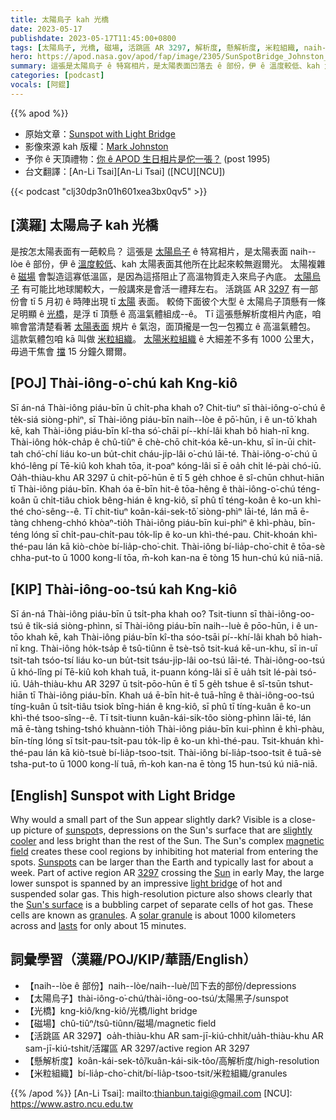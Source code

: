 ```yaml
---
title: 太陽烏子 kah 光橋
date: 2023-05-17
publishdate: 2023-05-17T11:45:00+0800
tags: [太陽烏子, 光橋, 磁場, 活跳區 AR 3297, 解析度, 懸解析度, 米粒組織, naih--lòe]
hero: https://apod.nasa.gov/apod/fap/image/2305/SunSpotBridge_Johnston_960.jpg
summary: 這張是太陽烏子 ê 特寫相片，是太陽表面凹落去 ê 部份，伊 ê 溫度較低、kah 太陽其他所在比起來較無遐爾光。
categories: [podcast]
vocals: [阿錕]
---
```


{{% apod %}}

- 原始文章：[Sunspot with Light Bridge](https://apod.nasa.gov/apod/ap230517.html)
- 影像來源 kah 版權：[Mark Johnston](https://solarsystem.nasa.gov/ambassadors/1672/)
- 予你 ê 天頂禮物：[你 ê APOD 生日相片是佗一張？](https://apod.nasa.gov/apod/calendar/allyears.html) (post 1995)
- 台文翻譯：[An-Li Tsai][An-Li Tsai] ([NCU][NCU])

{{< podcast "clj30dp3n01h601xea3bx0qv5" >}}

## [漢羅] 太陽烏子 kah 光橋
是按怎太陽表面有一葩較烏？
這張是 [太陽烏子][sunspot] ê 特寫相片，是太陽表面 naih--lòe ê 部份，伊 ê [溫度較低][slightly cooler]、kah 太陽表面其他所在比起來較無遐爾光。
太陽複雜 ê [磁場][magnetic field] 會製造這寡低溫區，是因為這搭阻止了高溫物質走入來烏子內底。
[太陽烏子][Sunspots] 有可能比地球閣較大，一般講來是會活一禮拜左右。
活跳區 AR [3297][3297] 有一部份會 tī 5 月初 ê 時陣出現 tī [太陽][Sun] 表面。
較倚下面彼个大型 ê 太陽烏子頂懸有一條足明顯 ê [光橋][light bridge]，是浮 tī 頂懸 ê 高溫氣體組成--ê。
Tī 這張懸解析度相片內底，咱嘛會當清楚看著 [太陽表面][Sun's surface] 規片 ê 氣泡，面頂攏是一包一包獨立 ê 高溫氣體包。
這款氣體包咱 kā 叫做 [米粒組織][granules]。
[太陽米粒組織][solar granule] ê 大細差不多有 1000 公里大，毋過干焦會 [擋][lasts] 15 分鐘久爾爾。

## [POJ] Thài-iông-o͘-chú kah Kng-kiô
Sī án-ná Thài-iông piáu-bīn ū chi̍t-pha khah o͘?
Chit-tiuⁿ sī thài-iông-o͘-chú ê te̍k-siá siòng-phìⁿ, sī Thài-iông piáu-bīn naih--lòe ê pō͘-hūn, i ê un-tō͘ khah kē, kah Thài-iông piáu-bīn kî-tha só͘-chāi pí--khí-lâi khah bô hiah-nī kng.
Thài-iông ho̍k-cha̍p ê chû-tiûⁿ ē chè-chō chit-kóa kē-un-khu, sī in-ūi chit-tah chó͘-chí liáu ko-un bu̍t-chit cháu-ji̍p-lâi o͘-chú lāi-té.
Thài-iông-o͘-chú ū khó-lêng pí Tē-kiû koh khah tōa, it-poaⁿ kóng-lâi sī ē oa̍h chi̍t lé-pài chó-iū.
Oa̍h-thiàu-khu AR 3297 ū chi̍t-pō͘-hūn ē tī 5 ge̍h chhoe ê sî-chūn chhut-hiān tī Thài-iông piáu-bīn.
Khah óa ē-bīn hit-ê tōa-hêng ê thài-iông-o͘-chú téng-koân ū chi̍t-tiâu chiok bêng-hián ê kng-kiô, sī phû tī téng-koân ê ko-un khì-thé cho͘-sêng--ê.
Tī chit-tiuⁿ koân-kái-sek-tô͘ siòng-phìⁿ lāi-té, lán mā ē-tàng chheng-chhó khòaⁿ-tio̍h Thài-iông piáu-bīn kui-phìⁿ ê khì-phàu, bīn-téng lóng sī chi̍t-pau-chi̍t-pau to̍k-li̍p ê ko-un khì-thé-pau.
Chit-khoán khì-thé-pau lán kā kiò-chòe bí-lia̍p-cho͘-chit.
Thài-iông bí-lia̍p-cho͘-chit ê tōa-sè chha-put-to ū 1000 kong-lí tōa, m̄-koh kan-na ē tòng 15 hun-chú kú niā-niā.

## [KIP] Thài-iông-oo-tsú kah Kng-kiô
Sī án-ná Thài-iông piáu-bīn ū tsi̍t-pha khah oo?
Tsit-tiunn sī thài-iông-oo-tsú ê ti̍k-siá siòng-phìnn, sī Thài-iông piáu-bīn naih--luè ê pōo-hūn, i ê un-tōo khah kē, kah Thài-iông piáu-bīn kî-tha sóo-tsāi pí--khí-lâi khah bô hiah-nī kng.
Thài-iông ho̍k-tsa̍p ê tsû-tiûnn ē tsè-tsō tsit-kuá kē-un-khu, sī in-uī tsit-tah tsóo-tsí liáu ko-un bu̍t-tsit tsáu-ji̍p-lâi oo-tsú lāi-té.
Thài-iông-oo-tsú ū khó-lîng pí Tē-kiû koh khah tuā, it-puann kóng-lâi sī ē ua̍h tsi̍t lé-pài tsó-iū.
Ua̍h-thiàu-khu AR 3297 ū tsi̍t-pōo-hūn ē tī 5 ge̍h tshue ê sî-tsūn tshut-hiān tī Thài-iông piáu-bīn.
Khah uá ē-bīn hit-ê tuā-hîng ê thài-iông-oo-tsú tíng-kuân ū tsi̍t-tiâu tsiok bîng-hián ê kng-kiô, sī phû tī tíng-kuân ê ko-un khì-thé tsoo-sîng--ê.
Tī tsit-tiunn kuân-kái-sik-tôo siòng-phìnn lāi-té, lán mā ē-tàng tshing-tshó khuànn-tio̍h Thài-iông piáu-bīn kui-phìnn ê khì-phàu, bīn-tíng lóng sī tsi̍t-pau-tsi̍t-pau to̍k-li̍p ê ko-un khì-thé-pau.
Tsit-khuán khì-thé-pau lán kā kiò-tsuè bí-lia̍p-tsoo-tsit.
Thài-iông bí-lia̍p-tsoo-tsit ê tuā-sè tsha-put-to ū 1000 kong-lí tuā, m̄-koh kan-na ē tòng 15 hun-tsú kú niā-niā.

## [English] Sunspot with Light Bridge
Why would a small part of the Sun appear slightly dark?
Visible is a close-up picture of [sunspot][sunspot]s, depressions on the Sun's surface that are [slightly cooler][slightly cooler] and less bright than the rest of the Sun.
The Sun's complex [magnetic field][magnetic field] creates these cool regions by inhibiting hot material from entering the spots.
[Sunspots][Sunspots] can be larger than the Earth and typically last for about a week.
Part of active region AR [3297][3297] crossing the [Sun][Sun] in early May, the large lower sunspot is spanned by an impressive [light bridge][light bridge] of hot and suspended solar gas.
This high-resolution picture also shows clearly that the [Sun's surface][Sun's surface] is a bubbling carpet of separate cells of hot gas.
These cells are known as [granules][granules].
A [solar granule][solar granule] is about 1000 kilometers across and [lasts][lasts] for only about 15 minutes.

## 詞彙學習（漢羅/POJ/KIP/華語/English）
- 【naih--lòe ê 部份】naih--lòe/naih--luè/凹下去的部份/depressions
- 【太陽烏子】thài-iông-o͘-chú/thài-iông-oo-tsú/太陽黑子/sunspot
- 【光橋】kng-kiô/kng-kiô/光橋/light bridge
- 【磁場】chû-tiûⁿ/tsû-tiûnn/磁場/magnetic field
- 【活跳區 AR 3297】oa̍h-thiàu-khu AR sam-jī-kiú-chhit/ua̍h-thiàu-khu AR sam-jī-kiú-tshit/活躍區 AR 3297/active region AR 3297
- 【懸解析度】koân-kái-sek-tô͘/kuân-kái-sik-tôo/高解析度/high-resolution
- 【米粒組織】bí-lia̍p-cho͘-chit/bí-lia̍p-tsoo-tsit/米粒組織/granules

{{% /apod %}}
[An-Li Tsai]: mailto:thianbun.taigi@gmail.com
[NCU]: https://www.astro.ncu.edu.tw

[copyright]: https://apod.nasa.gov/apod/fap/lib/about_apod.html#srapply
[License]: https://creativecommons.org/licenses/by/2.0/

[sunspot]:https://en.wikipedia.org/wiki/Sunspot
[slightly cooler]:https://i5.walmartimages.com/asr/c603f47c-58c5-486a-bf37-e2b49a90c683_1.6d76034b23dfb94fd850ac8bd4f51a62.jpeg
[magnetic field]:https://www.nasa.gov/feature/goddard/2016/understanding-the-magnetic-sun
[Sunspots]:https://apod.nasa.gov/apod/ap150629.html
[3297]:https://spaceweather.com/images2023/07may23/hmi1898.gif
[Sun]:https://solarsystem.nasa.gov/solar-system/sun/in-depth/
[light bridge]:https://apod.nasa.gov/apod/ap000522.html
[Sun's surface]:https://scied.ucar.edu/learning-zone/sun-space-weather/surface-of-the-sun
[granules]:https://apod.nasa.gov/apod/ap111106.html
[solar granule]:https://en.wikipedia.org/wiki/Solar_granule
[lasts]:https://apod.nasa.gov/apod/ap200203.html
